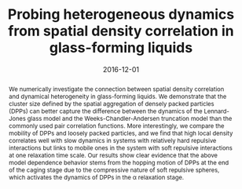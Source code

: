 ---
title: "Probing heterogeneous dynamics from spatial density correlation in glass-forming liquids"
authors:
- Yan-Wei Li
- You-Liang Zhu
- Zhao-Yan Sun
date: "2016-12-01"
doi: "10.1103/PhysRevE.94.062601"
publication_types: ["期刊文章"]
publication: "Physical Review E"
publication_short: "Phys. Rev. E"
abstract: "
<!--more-->
We numerically investigate the connection between spatial  density correlation and dynamical heterogeneity in glass-forming  liquids. We demonstrate that the cluster size defined by the spatial  aggregation of densely packed particles (DPPs) can better capture the  difference between the dynamics of the Lennard-Jones glass model and the  Weeks-Chandler-Andersen truncation model than the commonly used pair  correlation functions. More interestingly, we compare the mobility of  DPPs and loosely packed particles, and we find that high local density  correlates well with slow dynamics in systems with relatively hard  repulsive interactions but links to mobile ones in the system with soft  repulsive interactions at one relaxation time scale. Our results show  clear evidence that the above model dependence behavior stems from the  hopping motion of DPPs at the end of the caging stage due to the  compressive nature of soft repulsive spheres, which activates the  dynamics of DPPs in the α relaxation stage."
url_pdf: "https://link.aps.org/doi/10.1103/PhysRevE.94.062601"
---